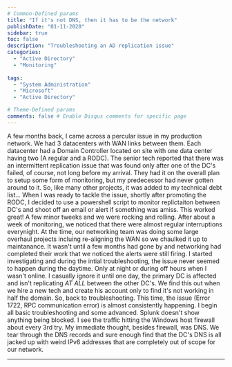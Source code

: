```yaml
---
# Common-Defined params
title: "If it's not DNS, then it has to be the network"
publishDate: "01-11-2020"
sidebar: true
toc: false
description: "Troubleshooting an AD replication issue"
categories:
  - "Active Directory"
  - "Monitoring"
  
tags:
  - "System Administration"
  - "Microsoft"
  - "Active Directory"

# Theme-Defined params
comments: false # Enable Disqus comments for specific page
---
```


A few months back, I came across a percular issue in my production network. We had 3 datacenters with WAN links between them. Each datacenter had a Domain Controller located on site with one data center having two (A regular and a RODC). The senior tech reported that there was an intermittent replication issue that was found only after one of the DC's failed, of course, not long before my arrival. They had it on the overall plan to setup some form of monitoring, but my predecessor had never gotten around to it. So, like many other projects, it was added to my technical debt list...
When I was ready to tackle the issue, shortly after promoting the RODC, I decided to use a powershell script to monitor replictaiton between DC's and shoot off an email or alert if something was amiss. This worked great! A few minor tweeks and we were rocking and rolling. After about a week of monitoring, we noticed that there were almost regular interruptions everynight. At the time, our networking team was doing some large overhaul projects incluing re-aligning the WAN so we chaulked it up to maintanance. It wasn't until a few months had gone by and networking had completed their work that we noticed the alerts were still firing. I started investigating and during the intial troubleshooting, the issue never seemed to happen during the daytime. Only at night or during off hours when I wasn't online. I casually ignore it until one day, the primary DC is affected and isn't replicating *AT ALL* between the other DC's. We find this out when we hire a new tech and create his account only to find it's not working in half the domain. So, back to troubleshooting. This time, the issue (Error 1722, RPC communication error) is almost consistently happening. I begin all basic troubleshooting and some advanced. Splunk doesn't show anything being blocked. I see the traffic hitting the Windows host firewall about every 3rd try. My immediate thought, besides firewall, was DNS. We tear through the DNS records and sure enough find that the DC's DNS is all jacked up with weird IPv6 addresses that are completely out of scope for our network. 


---------



